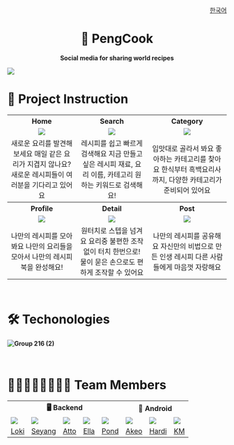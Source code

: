 <p align="end"><a href="https://github.com/woowacourse-teams/2024-pengcook/blob/main/docs/ko.md">한국어</a></p>
<h1 align="middle">🍳 PengCook</h1>
<p align="middle"><b>Social media for sharing world recipes<b></b></p>

![](https://github.com/user-attachments/assets/6a3946ef-1fbf-47f2-9b6b-602a57b64ca2)
<br>

# 📝 Project Instruction

<table>
<tr>
    <th>Home</th>
    <th>Search</th>
    <th>Category</th>
</tr>
<tr align="center">
    <td><img src="https://i.postimg.cc/W1m0PWmG/1.gif" /></td>
    <td><img src="https://i.postimg.cc/X7dspgcJ/4.gif" /></td>
    <td><img src="https://i.postimg.cc/59H7MJX8/5.gif" /></td>
</tr>
<tr align="center">
    <td>
        새로운 요리를 발견해보세요
        매일 같은 요리가 지겹지 않나요?
        새로운 레시피들이
        여러분을 기다리고 있어요
    </td>
    <td>
        레시피를 쉽고 빠르게 검색해요
        지금 만들고 싶은 레시피
        재료, 요리 이름, 카테고리
        원하는 키워드로 검색해요!
    </td>
    <td>
        입맛대로 골라서 봐요 좋아하는 카테고리를 찾아요
        한식부터 흑백요리사까지, 다양한 카테고리가 준비되어 있어요
    </td>
</tr>
<tr>
    <th>Profile</th>
    <th>Detail</th>
    <th>Post</th>
</tr>
<tr align="center">
    <td><img src="https://i.postimg.cc/W1VXrJX7/7.gif" /></td>
    <td><img src="https://i.postimg.cc/BZdhSzFk/2.gif" /></td>
    <td><img src="https://i.postimg.cc/Rq5JkKNp/6.gif" /></td>
</tr>
<tr align="center">
    <td>
        나만의 레시피를 모아봐요
        나만의 요리들을 모아서
        나만의 레시피북을 완성해요!
    </td>
    <td>
        원터치로 스텝을 넘겨요
        요리중 불편한 조작 없이 터치 한번으로!
        물이 묻은 손으로도 편하게 조작할 수 있어요
    </td>
    <td>
        나만의 레시피를 공유해요
        자신만의 비법으로 만든 인생 레시피
        다른 사람들에게 마음껏 자랑해요
    </td>
</tr>
</table>
<br>

# 🛠️ Techonologies

![Group 216 (2)](https://github.com/user-attachments/assets/7260d3ff-cc1a-4b8d-aad1-dd42871d2724)

<br>

# 👨🏻‍👩🏻‍👦🏻‍👦🏻 Team Members

<table>
<tr>
    <th colspan="5" style="text-align: center;">🖥️ Backend</th>
    <th colspan="3" style="text-align: center;">📱 Android</th>
</tr>
<tr>
    <td><img src="https://avatars.githubusercontent.com/u/58177929" /></td>
    <td><img src="https://avatars.githubusercontent.com/u/22692687" /></td>
    <td><img src="https://avatars.githubusercontent.com/u/89867757" /></td>
    <td><img src="https://avatars.githubusercontent.com/u/124992153" /></td>
    <td><img src="https://avatars.githubusercontent.com/u/90441959" /></td>
    <td><img src="https://avatars.githubusercontent.com/u/62333909" /></td>
    <td><img src="https://avatars.githubusercontent.com/u/74256335" /></td>
    <td><img src="https://avatars.githubusercontent.com/u/101035437" /></td>
</tr>
<tr>
    <td><a href="https://github.com/HaiSeong">Loki</a></td>
    <td><a href="https://github.com/geoje">Seyang</a></td>
    <td><a href="https://github.com/hyxrxn">Atto</a></td>
    <td><a href="https://github.com/oshyun00">Ella</a></td>
    <td><a href="https://github.com/tackyu">Pond</a></td>
    <td><a href="https://github.com/Hogu59">Akeo</a></td>
    <td><a href="https://github.com/ii2001">Hardi</a></td>
    <td><a href="https://github.com/kmkim2689">KM</a></td>
</tr>
</table>
